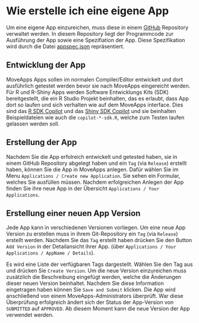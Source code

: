 # Wie erstelle ich eine eigene App

Um eine eigene App einzureichen, muss diese in einem [GitHub](https://github.com) Repository verwaltet werden. 
In diesem Repository liegt der Programmcode zur Ausführung der App sowie eine Spezifiation der App. Diese Spezifikation wird durch die Datei [appspec.json](de/appspec.md) repräsentiert.
 
## Entwicklung der App 
MoveApps Apps sollen im normalen Compiler/Editor entwickelt  und dort ausführlich getestet werden bevor sie nach MoveApps eingereicht werden. Für R und R-Shiny Apps werden Software Entwicklungs Kits (SDK) bereitgestellt, die ein R Studio Projekt beinhalten, das es erlaubt, dass App dort so laufen und sich verhalten wie auf dem MoveApps interface. Dies sind das [R SDK Copilot](de/copilot-r-sdk.md) und das [Shiny SDK Copilot](de/copilot-shiny-sdk.md) und sie beinhalten Beispieldateien wie auch die `copilot-*-sdk.R`, welche zum Testen laufen gelassen werden soll.
  
## Erstellung der App
Nachdem Sie die App erfolreich entwickelt und getested haben, sie in einem GitHub Repository abgelegt haben und ein `Tag` (via `Release`) erstellt haben, können Sie die App in MoveApps anlegen. Dafür wählen Sie im Menu `Applications / Create new Application`. Sie sehen ein Formular, welches Sie ausfüllen müssen. Nachdem erfolgreichen Anlegen der App finden Sie ihre neue App in der Übersicht `Applications / Your Applications`.  

## Erstellung einer neuen App Version
Jede App kann in verschiedenen Versionen vorliegen. Um eine neue App Version zu erstellen muss in ihrem Git-Repository ein `Tag` (via `Release`) erstellt werden. 
Nachdem Sie das `Tag` erstellt haben drücken Sie den Button `Add Version` in der Detailansicht ihrer App. (über `Applications / Your Applications / AppName / Details`).

Es wird eine Liste der verfügbaren Tags dargestellt. Wählen Sie den Tag aus und drücken Sie `Create Version`. Um die neue Version einzureichen muss zusätzlich die Beschreibung eingefügt werden, welche die Änderungen dieser neuen Version beinhaltet. Nachdem Sie diese Information eingetragen haben können Sie `Save and Submit` klicken. Die App wird anschließend von einem MoveApps-Administrators überprüft. War diese Überprüfung erfolgreich ändert sich der Status der App-Version von `SUBMITTED` auf `APPROVED`. Ab diesem Moment kann die neue Version der App verwendet werden. 